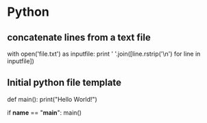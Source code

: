 # Python

## concatenate lines from a text file
with open('file.txt') as inputfile:
    print ' '.join([line.rstrip('\n') for line in inputfile])

## Initial python file template


def main():
    print("Hello World!")

if __name__ == "__main__":
    main()

